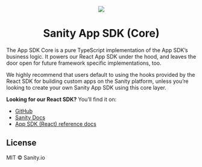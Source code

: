 <p align="center">
  <a href="https://sanity.io">
    <img src="https://cdn.sanity.io/images/3do82whm/next/d6cf401d52c33b7a5a354a14ab7de94dea2f0c02-192x192.svg" />
  </a>
  <h1 align="center">Sanity App SDK (Core)</h1>
</p>

The App SDK Core is a pure TypeScript implementation of the App SDK’s business logic. It powers our React App SDK under the hood, and leaves the door open for future framework specific implementations, too.

We highly recommend that users default to using the hooks provided by the React SDK for building custom apps on the Sanity platform, unless you’re looking to create your own Sanity App SDK using this core layer.

**Looking for our React SDK?** You’ll find it on:

- [GitHub](https://github.com/sanity-io/sdk/tree/main/packages/react)
- [Sanity Docs](https://sanity.io/docs/app-sdk)
- [App SDK (React) reference docs](https://reference.sanity.io/_sanity/sdk-react)

## License

MIT © Sanity.io
